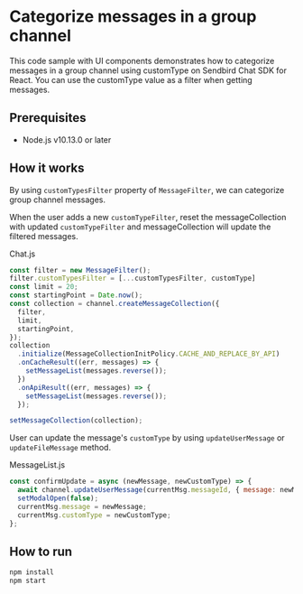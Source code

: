 # Categorize messages in a group channel

This code sample with UI components demonstrates how to categorize messages in a group channel using customType on Sendbird Chat SDK for React. You can use the customType value as a filter when getting messages.

## Prerequisites

+ Node.js v10.13.0 or later

## How it works

By using `customTypesFilter` property of `MessageFilter`, we can categorize group channel messages.

When the user adds a new `customTypeFilter`, reset the messageCollection with updated `customTypeFilter` and messageCollection will update the filtered messages.

Chat.js
```javascript
const filter = new MessageFilter();
filter.customTypesFilter = [...customTypesFilter, customType]
const limit = 20;
const startingPoint = Date.now();
const collection = channel.createMessageCollection({
  filter,
  limit,
  startingPoint,
});
collection
  .initialize(MessageCollectionInitPolicy.CACHE_AND_REPLACE_BY_API)
  .onCacheResult((err, messages) => {
    setMessageList(messages.reverse());
  })
  .onApiResult((err, messages) => {
    setMessageList(messages.reverse());
  });

setMessageCollection(collection);
```

User can update the message's `customType` by using `updateUserMessage` or `updateFileMessage` method.

MessageList.js
```javascript
const confirmUpdate = async (newMessage, newCustomType) => {
  await channel.updateUserMessage(currentMsg.messageId, { message: newMessage, customType: newCustomType });
  setModalOpen(false);
  currentMsg.message = newMessage;
  currentMsg.customType = newCustomType;
};
```

## How to run

``` bash
npm install
npm start
```
